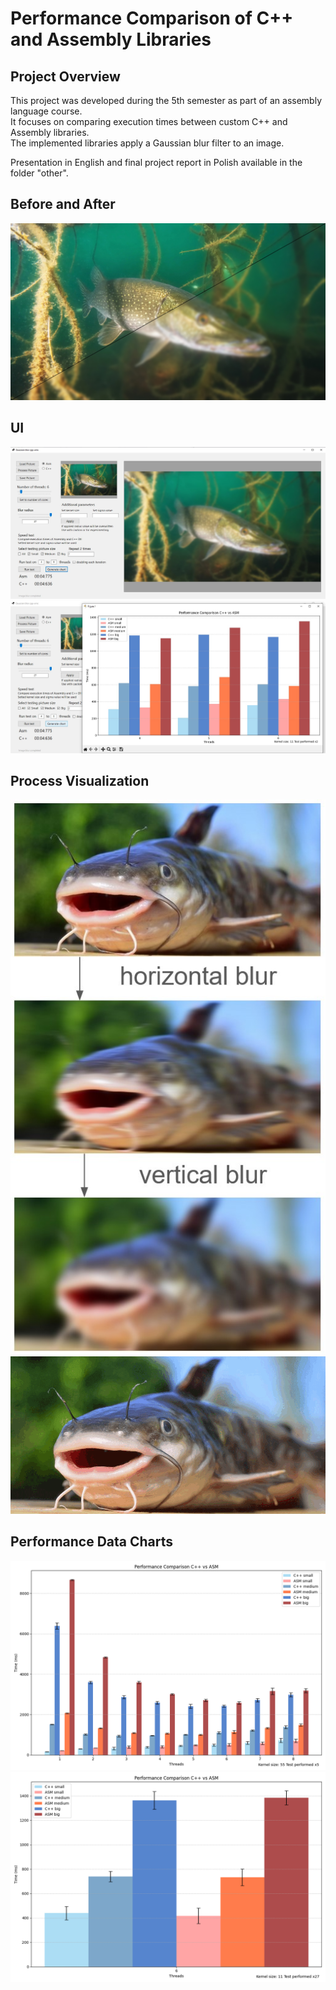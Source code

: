 # Performance Comparison of C++ and Assembly Libraries  

## Project Overview  
This project was developed during the 5th semester as part of an assembly language course.  
It focuses on comparing execution times between custom C++ and Assembly libraries.  
The implemented libraries apply a Gaussian blur filter to an image.

Presentation in English and final project report in Polish available in the folder "other".

## **Before and After**  
![Before and After Gaussian Blur](other/images/input-outputSzcupak27r.jpg)  

## **UI** 
![UI-ss](other/images/UI-ss1.jpg)
![UI-ss-chart](other/images/UI-ss2-chart.jpg)

## **Process Visualization**  
![Gaussian Blur Process](other/images/sem5-proj-ja-ss1.jpg)  
![Visualization](other/images/blur_animation_v2.gif)  

## **Performance Data Charts**  
![Chart 1](other/charts/1-8-kolorki-SMALL_MEDIUM_BIG_dll_times_bar.png) 
![Chart 2](other/charts/kolorki-SMALL_MEDIUM_BIG_dll_times_bar.png)   
